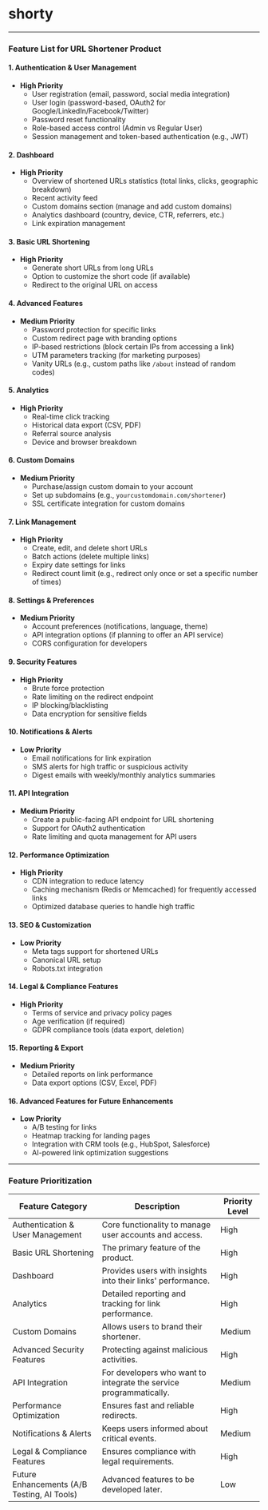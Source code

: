# shorty
----

### **Feature List for URL Shortener Product**

#### **1. Authentication & User Management**
- **High Priority**
  - User registration (email, password, social media integration)
  - User login (password-based, OAuth2 for Google/LinkedIn/Facebook/Twitter)
  - Password reset functionality
  - Role-based access control (Admin vs Regular User)
  - Session management and token-based authentication (e.g., JWT)

#### **2. Dashboard**
- **High Priority**
  - Overview of shortened URLs statistics (total links, clicks, geographic breakdown)
  - Recent activity feed
  - Custom domains section (manage and add custom domains)
  - Analytics dashboard (country, device, CTR, referrers, etc.)
  - Link expiration management

#### **3. Basic URL Shortening**
- **High Priority**
  - Generate short URLs from long URLs
  - Option to customize the short code (if available)
  - Redirect to the original URL on access

#### **4. Advanced Features**
- **Medium Priority**
  - Password protection for specific links
  - Custom redirect page with branding options
  - IP-based restrictions (block certain IPs from accessing a link)
  - UTM parameters tracking (for marketing purposes)
  - Vanity URLs (e.g., custom paths like `/about` instead of random codes)

#### **5. Analytics**
- **High Priority**
  - Real-time click tracking
  - Historical data export (CSV, PDF)
  - Referral source analysis
  - Device and browser breakdown

#### **6. Custom Domains**
- **Medium Priority**
  - Purchase/assign custom domain to your account
  - Set up subdomains (e.g., `yourcustomdomain.com/shortener`)
  - SSL certificate integration for custom domains

#### **7. Link Management**
- **High Priority**
  - Create, edit, and delete short URLs
  - Batch actions (delete multiple links)
  - Expiry date settings for links
  - Redirect count limit (e.g., redirect only once or set a specific number of times)

#### **8. Settings & Preferences**
- **Medium Priority**
  - Account preferences (notifications, language, theme)
  - API integration options (if planning to offer an API service)
  - CORS configuration for developers

#### **9. Security Features**
- **High Priority**
  - Brute force protection
  - Rate limiting on the redirect endpoint
  - IP blocking/blacklisting
  - Data encryption for sensitive fields

#### **10. Notifications & Alerts**
- **Low Priority**
  - Email notifications for link expiration
  - SMS alerts for high traffic or suspicious activity
  - Digest emails with weekly/monthly analytics summaries

#### **11. API Integration**
- **Medium Priority**
  - Create a public-facing API endpoint for URL shortening
  - Support for OAuth2 authentication
  - Rate limiting and quota management for API users

#### **12. Performance Optimization**
- **High Priority**
  - CDN integration to reduce latency
  - Caching mechanism (Redis or Memcached) for frequently accessed links
  - Optimized database queries to handle high traffic

#### **13. SEO & Customization**
- **Low Priority**
  - Meta tags support for shortened URLs
  - Canonical URL setup
  - Robots.txt integration

#### **14. Legal & Compliance Features**
- **High Priority**
  - Terms of service and privacy policy pages
  - Age verification (if required)
  - GDPR compliance tools (data export, deletion)

#### **15. Reporting & Export**
- **Medium Priority**
  - Detailed reports on link performance
  - Data export options (CSV, Excel, PDF)

#### **16. Advanced Features for Future Enhancements**
- **Low Priority**
  - A/B testing for links
  - Heatmap tracking for landing pages
  - Integration with CRM tools (e.g., HubSpot, Salesforce)
  - AI-powered link optimization suggestions

---

### **Feature Prioritization**
| Feature Category                              | Description                                                                 | Priority Level |
|---------------------------------------------|-----------------------------------------------------------------------------|----------------|
| Authentication & User Management            | Core functionality to manage user accounts and access.                         | High           |
| Basic URL Shortening                         | The primary feature of the product.                                         | High           |
| Dashboard                                    | Provides users with insights into their links' performance.                  | High           |
| Analytics                                    | Detailed reporting and tracking for link performance.                        | High           |
| Custom Domains                               | Allows users to brand their shortener.                                      | Medium         |
| Advanced Security Features                  | Protecting against malicious activities.                                     | High           |
| API Integration                              | For developers who want to integrate the service programmatically.            | Medium         |
| Performance Optimization                     | Ensures fast and reliable redirects.                                         | High           |
| Notifications & Alerts                       | Keeps users informed about critical events.                                  | Medium         |
| Legal & Compliance Features                  | Ensures compliance with legal requirements.                                 | High           |
| Future Enhancements (A/B Testing, AI Tools)  | Advanced features to be developed later.                                    | Low            |
